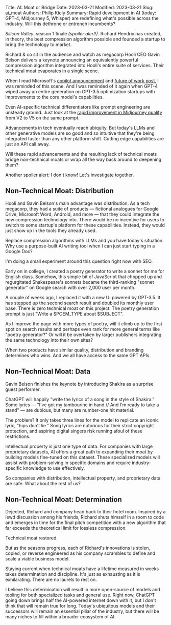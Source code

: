 Title: AI: Moat or Bridge
Date: 2023-03-21
Modified: 2023-03-21
Slug: ai_moat
Authors: Philip Kiely
Summary: Rapid development in AI (today: GPT-4, Midjourney 5, Whisper) are redefining what's possible across the industry. Will this dethrone or entrench incumbents?

*Silicon Valley*, season 1 finale *(spoiler alert!)*. Richard Hendrix has created, in theory, the best compression algorithm possible and founded a startup to bring the technology to market.

Richard & co sit in the audience and watch as megacorp Hooli CEO Gavin Belson delivers a keynote announcing an equivalently powerful compression algorithm integrated into Hooli's entire suite of services. Their technical moat evaporates in a single scene.

When I read Microsoft's [copilot announcement](https://blogs.microsoft.com/blog/2023/03/06/introducing-microsoft-dynamics-365-copilot/) and [future of work post](https://www.microsoft.com/en-us/worklab/ai-a-whole-new-way-of-working), I was reminded of this scene. And I was reminded of it again when GPT-4 wiped away an entire generation on GPT-3.5 optimization startups with improvements to the core model's capabilities.

Even AI-specific technical differentiators like prompt engineering are unsteady ground. Just look at the [rapid improvement in Midjourney quality](https://twitter.com/bensbitesdaily/status/1637477841607458819) from V2 to V5 on the same prompt.

Advancements in tech eventually reach ubiquity. But today's LLMs and other generative models are so good and so intuitive that they're being integrated faster than any other platform shift. Cutting edge capabilities are just an API call away.

Will these rapid advancements and the resulting lack of technical moats bridge non-technical moats or wrap all the way back around to deepening them?

Another spoiler alert: I don't know! Let's investigate together.

## Non-Technical Moat: Distribution

Hooli and Gavin Belson's main advantage was distribution. As a tech megacorp, they had a suite of products — fictional analogues for Google Drive, Microsoft Word, Android, and more — that they could integrate the new compression technology into. There would be no incentive for users to switch to some startup's platform for these capabilities. Instead, they would just show up in the tools they already used.

Replace compression algorithms with LLMs and you have today's situation. Why use a purpose-built AI writing tool when I can just start typing in a Google Doc?

I'm doing a small experiment around this question right now with SEO.

Early on in college, I created a poetry generator to write a sonnet for me for English class. Somehow, this simple bit of JavaScript that chopped up and regurgitated Shakespeare's sonnets became the third-ranking "sonnet generator" on Google search with over 2,000 user per month.

A couple of weeks ago, I replaced it with a new UI powered by GPT-3.5. It has stepped up the second search result and doubled its monthly user base. There is zero technical moat on this project. The poetry generation prompt is just "Write a $POEM_TYPE about $SUBJECT". 

As I improve the page with more types of poetry, will it climb up to the first spot on search results and perhaps even rank for more general terms like "poetry generator?" Or will it be overtaken by larger publishers integrating the same technology into their own sites?

When two products have similar quality, distribution and branding determines who wins. And we all have access to the same GPT APIs.

## Non-Technical Moat: Data

Gavin Belson finishes the keynote by introducing Shakira as a surprise guest performer.

ChatGPT will happily "write the lyrics of a song in the style of Shakira." Some lyrics — "I've got my tambourine in hand // And I'm ready to take a stand" — are dubious, but many are number-one hit material.

The problem? It only takes three lines for the model to replicate an iconic lyric, "hips don't lie." Song lyrics are notorious for their strict copyright protection, and aspiring digital singers risk running afoul of these restrictions.

Intellectual property is just one type of data. For companies with large proprietary datasets, AI offers a great path to expanding their moat by building models fine-tuned on this dataset. These specialized models will assist with problem-solving in specific domains and require industry-specific knowledge to use effectively.

So companies with distribution, intellectual property, and proprietary data are safe. What about the rest of us?

## Non-Technical Moat: Determination

Dejected, Richard and company head back to their hotel room. Inspired by a lewd discussion among his friends, Richard shuts himself in a room to code and emerges in time for the final pitch competition with a new algorithm that far exceeds the theoretical limit for lossless compression.

Technical moat restored.

But as the seasons progress, each of Richard's innovations is stolen, copied, or reverse engineered as his company scrambles to define and scale a viable business model.

Staying current when technical moats have a lifetime measured in weeks takes determination and discipline. It's just as exhausting as it is exhilarating. There are no laurels to rest on.

I believe this determination will result in more open-source of models and tooling for both specialized tasks and general use. Right now, ChatGPT going down brings half the AI-powered internet down with it, but I don't think that will remain true for long. Today's ubiquitous models and their successors will remain an essential pillar of the industry, but there will be many niches to fill within a broader ecosystem of AI.